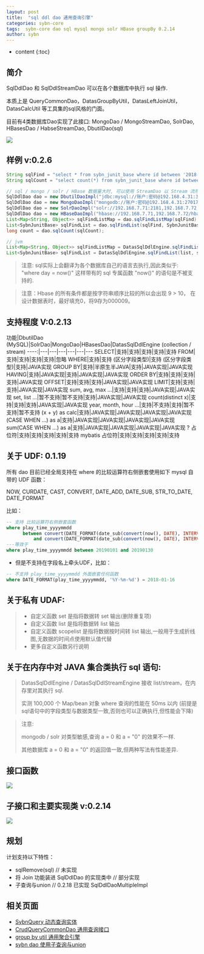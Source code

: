 ```yaml
---
layout: post
title:  "sql ddl dao 通用查询引擎"
categories: sybn-core
tags:  sybn-core dao sql mysql mongo solr HBase groupBy 0.2.14
author: sybn
---
```


* content
{:toc}

## 简介
SqlDdlDao 和 SqlDdlStreamDao 可以在各个数据库中执行 sql 操作.

本质上是 QueryCommonDao，DatasGroupByUtil，DatasLeftJoinUtil，DatasCalcUtil 等工具集的sql风格的门面。

目前有4类数据库Dao实现了此接口: MongoDao / MongoStreamDao, SolrDao, HBasesDao / HabseStreamDao, DbutilDao(sql)

![]({{site.baseurl}}/images/sql_ddl_dao_2.png)



## 样例 v:0.2.6
```java
String sqlFind = "select * from sybn_junit_base where id between '2018-03-20' and '2018-03-21'";
String sqlCount = "select count(*) from sybn_junit_base where id between '2018-03-20' and '2018-03-21'";

// sql / mongo / solr / HBase 数据量大时, 可以使用 StreamDao 以 Stream 流形式返回数据
SqlDdlDao dao = new DbutilDaoImpl("jdbc:mysql://账户:密码@192.168.4.31:3306,192.168.4.32:3306/test"); // sql
SqlDdlDao dao = new MongoDaoImpl("mongodb://账户:密码@192.168.4.31:27017,192.168.4.32:27017/test"); // mongo
SqlDdlDao dao = new SolrDaoImpl("solr://192.168.7.71:2181,192.168.7.72:2181/solr"); // solr
SqlDdlDao dao = new HBaseDaoImpl("hbase://192.168.7.71,192.168.7.72/hbase-unsecure"); // HBase
List<Map<String, Object>> sqlFindListMap = dao.sqlFindListMap(sqlFind);
List<SybnJunitBase> sqlFindList = dao.sqlFindList(sqlFind, SybnJunitBase.class);
long count = dao.sqlCount(sqlCount);

// jvm
List<Map<String, Object>> sqlFindListMap = DatasSqlDdlEngine.sqlFindListMap(list, sqlFind);
List<SybnJunitBase> sqlFindList = DatasSqlDdlEngine.sqlFindList(list, sqlFind, SybnJunitBase.class);
```

> 注意: sql实际上会翻译为各个数据库自己的语言去执行,因此类似于: "where day = now()" 这样带有的 sql 专属函数 "now()" 的语句是不被支持的. 

> 注意：Hbase 的所有条件都是按字符串顺序比较的所以会出现 9 > 10， 在设计数据表时，最好填充0，将9存为000009。

## 支持程度 V:0.2.13

功能|DbutilDao (MySQL)|SolrDao|MongoDao|HBasesDao|DatasSqlDdlEngine (collection / stream)
----:|---|---|---|---|---|---
SELECT|支持|支持|支持|支持|支持
FROM|支持|支持|支持|支持|忽略
WHERE|支持|支持 (区分字段类型)|支持 (区分字段类型)|支持|JAVA实现
GROUP BY|支持|半原生半JAVA|支持|JAVA实现|JAVA实现
HAVING|支持|JAVA实现|支持|JAVA实现|JAVA实现
ORDER BY|支持|支持|支持|支持|JAVA实现
OFFSET|支持|支持|支持|JAVA实现|JAVA实现
LIMIT|支持|支持|支持|JAVA实现|JAVA实现
sum, avg, max ...|支持|支持|支持|JAVA实现|JAVA实现
set, list ...|暂不支持|暂不支持|支持|JAVA实现|JAVA实现
count(distinct x)|支持|支持|支持|JAVA实现|JAVA实现
year, month, hour ...|支持|不支持|支持|暂不支持|暂不支持
(x + y) as calc|支持|JAVA实现|JAVA实现|JAVA实现|JAVA实现
(CASE WHEN ...) as a|支持|JAVA实现|JAVA实现|JAVA实现|JAVA实现
sum(CASE WHEN ...) as a|支持|JAVA实现|JAVA实现|JAVA实现|JAVA实现
? 占位符|支持|支持|支持|支持|支持
mybatis 占位符|支持|支持|支持|支持|支持

## 关于 UDF: 0.1.19
所有 dao 目前已经全局支持在 where 的比较运算符右侧嵌套使用如下 mysql 自带的 UDF 函数：

NOW, CURDATE, CAST, CONVERT, DATE_ADD, DATE_SUB, STR_TO_DATE, DATE_FORMAT

比如：
``` sql
-- 支持 比较运算符右侧嵌套函数
where play_time_yyyymmdd 
	  between convert(DATE_FORMAT(date_sub(convert(now(), DATE), INTERVAL 30 day), '%Y%m%d'), SIGNED)
	      and convert(DATE_FORMAT(date_sub(convert(now(), DATE), INTERVAL 1 day), '%Y%m%d'), SIGNED)
---等效于
where play_time_yyyymmdd between 20190101 and 20190130
```

* 但是不支持在字段名上牵头UDF，比如：

``` sql
-- 不支持 play_time_yyyymmdd 外面嵌套任何函数
where DATE_FORMAT(play_time_yyyymmdd, '%Y-%m-%d') = 2018-01-16 
```

## 关于私有 UDAF:
> * 自定义函数 set 是指将数据转 set 输出(删除重复项)
> * 自定义函数 list 是指将数据转 list 输出
> * 自定义函数 scopelist 是指将数据按时间转 list 输出,一般用于生成折线图,无数据的时间点使用默认值代替
> * 更多自定义函数另行说明

## 关于在内存中对 JAVA 集合类执行 sql 语句:
> 
> DatasSqlDdlEngine / DatasSqlDdlStreamEngine 接收 list/stream，在内存里对其执行 sql.
> 
> 实测 100,000 个 Map/bean 对象 where 查询的性能在 50ms 以内 (前提是sql语句中的字段类型与数据类型一致,否则也可以正确执行,但性能会下降)

> 注意: 
>
> mongodb / solr 对类型敏感,查询 a = 0 和 a = "0" 的效果不一样.
>
> 其他数据库 a = 0 和 a = "0" 的返回值一致,但两种写法有性能差异.

## 接口函数

![]({{site.baseurl}}/images/sql_ddl_dao_fun.png)

## 子接口和主要实现类 v:0.2.14

![]({{site.baseurl}}/images/sql_ddl_dao_sub.png)

## 规划
计划支持以下特性：
- sqlRemove(sql) // 未实现
- 将 Join 功能装进 SqlDdlDao 的实现类中 // 部分实现
- 子查询与union // 0.2.18 已实现 SqlDdlDaoMultipleImpl

## 相关页面
- [SybnQuery 动态查询实体]({{site.baseurl}}/2018/03/28/sybn-query/)
- [CrudQueryCommonDao 通用查询接口]({{site.baseurl}}/2018/03/28/crud-query-common-dao/)
- [group by util 通用聚合引擎]({{site.baseurl}}/2018/04/12/group-by-util/)
- [sybn dao 使用子查询与union]({{site.baseurl}}/2018/12/20/sybn-dao-multiple-impl/)
